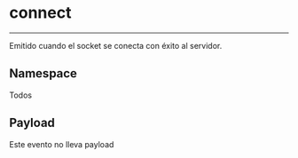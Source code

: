 # connect

--------------------------------------------------------------------------------

Emitido cuando el socket se conecta con éxito al servidor.

## Namespace

Todos

## Payload

Este evento no lleva payload
